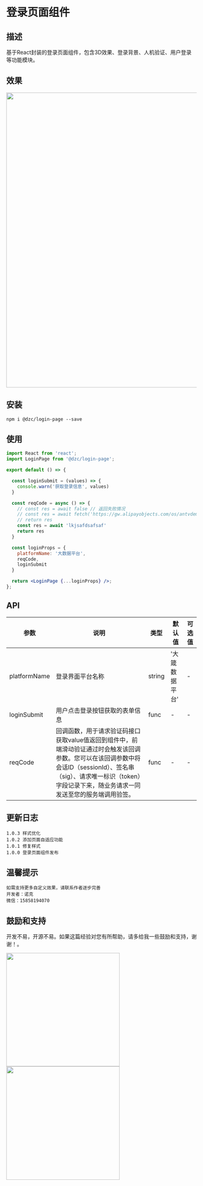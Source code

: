 # 登录页面组件

## 描述

基于React封装的登录页面组件，包含3D效果、登录背景、人机验证、用户登录等功能模块。

## 效果

<img src="https://s2.loli.net/2022/01/14/hkWqHprfb1gKQZN.png" width="780"/>

## 安装

```
npm i @dzc/login-page --save
```

## 使用

```jsx
import React from 'react';
import LoginPage from '@dzc/login-page';

export default () => {

  const loginSubmit = (values) => {
    console.warn('获取登录信息', values)
  }

  const reqCode = async () => {
    // const res = await false // 返回失败情况
    // const res = await fetch('https://gw.alipayobjects.com/os/antvdemo/assets/data/diamond.json') // 返回成功
    // return res
    const res = await 'lkjsafdsafsaf'
    return res
  }

  const loginProps = {
    platformName: '大数据平台',
    reqCode,
    loginSubmit
  }

  return <LoginPage {...loginProps} />;
};

```

## API

| 参数 | 说明 | 类型 | 默认值 | 可选值 |
| --- | --- | --- | --- | --- |
| platformName | 登录界面平台名称 | string | '大箴数据平台' | - |
| loginSubmit | 用户点击登录按钮获取的表单信息 | func | - | - |
| reqCode | 回调函数，用于请求验证码接口获取value值返回到组件中，前端滑动验证通过时会触发该回调参数。您可以在该回调参数中将会话ID（sessionId）、签名串（sig）、请求唯一标识（token）字段记录下来，随业务请求一同发送至您的服务端调用验签。 | func | - | - |


## 更新日志

```
1.0.3 样式优化
1.0.2 添加页面自适应功能
1.0.1 修复样式
1.0.0 登录页面组件发布
```

## 温馨提示

```
如需支持更多自定义效果，请联系作者逐步完善
开发者：诺克
微信：15858194070
```

## 鼓励和支持

开发不易，开源不易。如果这篇经验对您有所帮助，请多给我一些鼓励和支持，谢谢！。

<img src="https://i.loli.net/2021/11/12/IgrFyOTfE5AkWpu.jpg" width="300"/><img src="https://i.loli.net/2021/11/12/AMhSpxZX19d5CIq.jpg" width="300"/>
